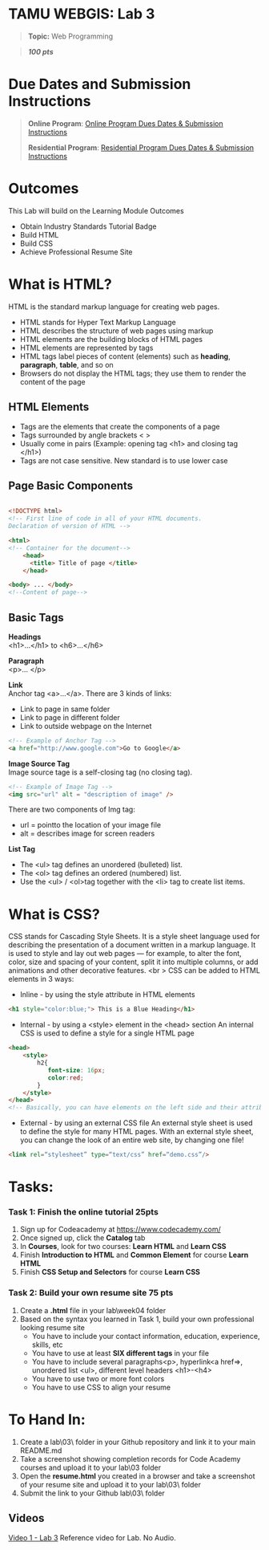 # TAMU WEBGIS: Lab 3
>
>**Topic:** Web Programming

>***100 pts***
> 

# Due Dates and Submission Instructions
> **Online Program**: [Online Program Dues Dates & Submission Instructions](https://github.tamu.edu/TAMU-GEOG-678-WebGIS/Online/blob/master/submissions/03.md)
>
> **Residential Program**: [Residential Program Dues Dates & Submission Instructions](https://github.tamu.edu/TAMU-GEOG-678-WebGIS/Residential/blob/master/submissions/03.md)

# Outcomes
This Lab will build on the Learning Module Outcomes
- Obtain Industry Standards Tutorial Badge 
- Build HTML
- Build CSS
- Achieve Professional Resume Site

# What is HTML?
HTML is the standard markup language for creating web pages.
- HTML stands for Hyper Text Markup Language
- HTML describes the structure of web pages using markup
- HTML elements are the building blocks of HTML pages
- HTML elements are represented by tags
- HTML tags label pieces of content (elements) such as **heading**, **paragraph**, **table**, and so on
- Browsers do not display the HTML tags; they use them to render the content of the page

## HTML Elements 
- Tags are the elements that create the components of a page
- Tags surrounded by angle brackets <  >
- Usually come in pairs (Example: opening tag \<h1> and closing tag \</h1>)
- Tags are not case sensitive. New standard is to use lower case

## Page Basic Components
```html

<!DOCTYPE html> 
<!-- First line of code in all of your HTML documents.
Declaration of version of HTML -->

<html> 
<!-- Container for the document-->
    <head>
      <title> Title of page </title>
    </head>

<body> ... </body>
<!--Content of page-->
```
</html>

## Basic Tags
**Headings** <br />
 \<h1>…\</h1>  to \<h6>…\</h6>

**Paragraph** <br />
\<p>… \</p> 

**Link** <br />
Anchor tag \<a>…\</a>. There are 3 kinds of links: 
- Link to page in same folder
- Link to page in different folder
- Link to outside webpage on the Internet
```html
<!-- Example of Anchor Tag -->
<a href="http://www.google.com">Go to Google</a>
```


**Image Source Tag** <br />
Image source tage is a self-closing tag (no closing tag). 
```html
<!-- Example of Image Tag -->
<img src="url" alt = "description of image" />
```
There are two components of Img tag: 
- url = pointto the location of your image file
- alt = describes image for screen readers <br />

**List Tag** 
- The \<ul> tag defines an unordered (bulleted) list.
- The \<ol> tag defines an ordered (numbered) list.
- Use the \<ul> / \<ol>tag together with the \<li> tag to create list items.

# What is CSS?
CSS stands for Cascading Style Sheets. It is a style sheet language used for describing the presentation of a document written in a markup language. It is used to style and lay out web pages — for example, to alter the font, color, size and spacing of your content, split it into multiple columns, or add animations and other decorative features. <br \>
CSS can be added to HTML elements in 3 ways:
- Inline - by using the style attribute in HTML elements
```html
<h1 style="color:blue;"> This is a Blue Heading</h1>
```
- Internal - by using a \<style> element in the \<head> section
An internal CSS is used to define a style for a single HTML page
```html
<head>
    <style>
        h2{
           font-size: 16px;
           color:red;
        }
    </style>
</head>
<!-- Basically, you can have elements on the left side and their attributes specified within the braces. -->
```   



- External - by using an external CSS file
An external style sheet is used to define the style for many HTML pages.
With an external style sheet, you can change the look of an entire web site, by changing one file!
```html
<link rel=“stylesheet” type=“text/css” href=“demo.css”/>
```


# Tasks: 

### Task 1: Finish the online tutorial 25pts
1. Sign up for Codeacademy at https://www.codecademy.com/
2. Once signed up, click the **Catalog** tab
3. In **Courses**, look for two courses: **Learn HTML** and **Learn CSS**
4. Finish **Introduction to HTML** and **Common Element** for course **Learn HTML**
5. Finish **CSS Setup and Selectors** for course **Learn CSS**

### Task 2: Build your own resume site 75 pts
1. Create a **.html** file in your lab\week04 folder
2. Based on the syntax you learned in Task 1, build your own professional looking resume site
    - You have to include your contact information, education, experience, skills, etc
    - You have to use at least **SIX different tags** in your file
    - You have to include several paragraphs\<p>, hyperlink\<a href=>, unordered list \<ul>, different level headers \<h1>-\<h4>
    - You have to use two or more font colors
    - You have to use CSS to align your resume


# **To Hand In:**
1. Create a lab\03\ folder in your Github repository and link it to your main README.md
2. Take a screenshot showing completion records for Code Academy courses and upload it to your lab\03 folder
3. Open the **resume.html** you created in a browser and take a screenshot of your resume site and upload it to your lab\03\ folder
4. Submit the link to your Github lab\03\ folder 

## Videos
[Video 1 - Lab 3](https://youtu.be/pwneCDfAlDI) Reference video for Lab. No Audio.
